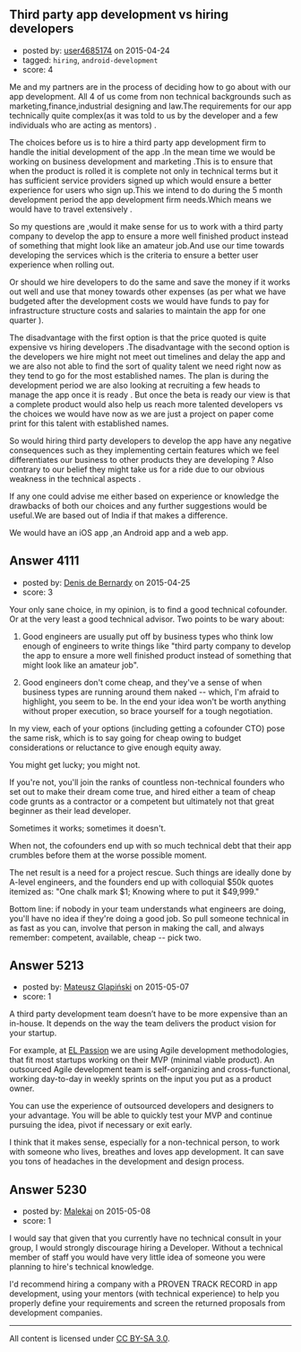 ## Third party app development vs hiring developers

- posted by: [user4685174](https://stackexchange.com/users/5959610/user4685174) on 2015-04-24
- tagged: `hiring`, `android-development`
- score: 4

Me and my partners are in the process of deciding how to go about with our app development.
All 4 of us come from non technical backgrounds such as marketing,finance,industrial designing  and law.The requirements for our app technically quite complex(as it was told to us by the developer and a few individuals who are acting as mentors) .

The choices before us is to hire a third party app development firm to handle the initial development of the app .In the mean time we would be working on business development and marketing .This is to ensure that when the product is rolled it is complete not only in technical terms but it has sufficient service providers signed up which would ensure a better experience for users who sign up.This we intend to do during the 5 month development period the app development firm needs.Which means we would have to travel extensively .

So my questions are ,would it make sense for us to work with a third party company to develop the app to ensure a more well finished product instead of something that might look like an amateur job.And use our time towards developing the services which is the criteria to ensure a better user experience when rolling out.

Or should we hire developers to do the same and save the money if it works out well and use that money towards other expenses (as per what we have budgeted after the development costs we would have funds to pay for infrastructure structure costs and salaries to maintain the app for one quarter ).

The disadvantage with the first option is that the price quoted is quite expensive vs hiring developers .The disadvantage with the second option is the developers we hire might not meet out timelines and delay the app and we are also not able to find the sort of quality talent we need right now as they tend to go for the most established names.
The plan is during the development period we are also  looking at recruiting a few heads to manage the app once it is ready . But once the beta is ready our view is that a complete product would also help us reach more talented developers vs the choices we would have now as we are just a project on paper come print for this talent with established names.

So would hiring third party developers to develop the app have any negative consequences such as they implementing certain features which we feel differentiates our business to other products they are developing ? Also contrary to our belief they might take us for a ride due to our obvious weakness in the technical aspects .

If any one could advise me either based on experience or knowledge the drawbacks of both our choices and any further suggestions would be useful.We are based out of India if that makes a difference.

We would have an iOS app ,an Android app and a web app.


## Answer 4111

- posted by: [Denis de Bernardy](https://stackexchange.com/users/182468/denis-de-bernardy) on 2015-04-25
- score: 3

Your only sane choice, in my opinion, is to find a good technical cofounder. Or at the very least a good technical advisor. Two points to be wary about:

1. Good engineers are usually put off by business types who think low enough of engineers to write things like "third party company to develop the app to ensure a more well finished product instead of something that might look like an amateur job".

2. Good engineers don't come cheap, and they've a sense of when business types are running around them naked -- which, I'm afraid to highlight, you seem to be. In the end your idea won't be worth anything without proper execution, so brace yourself for a tough negotiation.

In my view, each of your options (including getting a cofounder CTO) pose the same risk, which is to say going for cheap owing to budget considerations or reluctance to give enough equity away.

You might get lucky; you might not.

If you're not, you'll join the ranks of countless non-technical founders who set out to make their dream come true, and hired either a team of cheap code grunts as a contractor or a competent but ultimately not that great beginner as their lead developer.

Sometimes it works; sometimes it doesn't.

When not, the cofounders end up with so much technical debt that their app crumbles before them at the worse possible moment.

The net result is a need for a project rescue. Such things are ideally done by A-level engineers, and the founders end up with colloquial $50k quotes itemized as: "One chalk mark $1; Knowing where to put it $49,999."

Bottom line: if nobody in your team understands what engineers are doing, you'll have no idea if they're doing a good job. So pull someone technical in as fast as you can, involve that person in making the call, and always remember: competent, available, cheap -- pick two.


## Answer 5213

- posted by: [Mateusz Glapiński](https://stackexchange.com/users/6270275/mateusz-glapi-ski) on 2015-05-07
- score: 1

<p>A third party development team doesn’t have to be more expensive than an in-house. It depends on the way the team delivers the product vision for your startup.</p>

<p>For example, at <a href="http://www.elpassion.com" rel="nofollow">EL Passion</a> we are using Agile development methodologies, that fit most startups working on their MVP (minimal viable product).
An outsourced Agile development team is self-organizing and cross-functional, working day-to-day in weekly sprints on the input you put as a product owner. </p>

<p>You can use the experience of outsourced developers and designers to your advantage. You will be able to quickly test your MVP and continue pursuing the idea, pivot if necessary or exit early.</p>

<p>I think that it makes sense, especially for a non-technical person, to work with someone who lives, breathes and loves app development. It can save you tons of headaches in the development and design process.</p>



## Answer 5230

- posted by: [Malekai](https://stackexchange.com/users/5820495/malekai) on 2015-05-08
- score: 1

I would say that given that you currently have no technical consult in your group, I would strongly discourage hiring a Developer. Without a technical member of staff you would have very little idea of someone you were planning to hire's technical knowledge.

I'd recommend hiring a company with a PROVEN TRACK RECORD in app development, using your mentors (with technical experience) to help you properly define your requirements and screen the returned proposals from development companies.



---

All content is licensed under [CC BY-SA 3.0](https://creativecommons.org/licenses/by-sa/3.0/).
